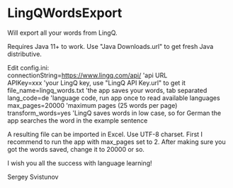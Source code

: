 # LingQWordsExport
Will export all your words from LingQ.

Requires Java 11+ to work. Use "Java Downloads.url" to get fresh Java distributive.

Edit config.ini: <br>
connectionString=https://www.lingq.com/api/ 'api URL <br>
APIKey=xxx  'your LingQ key, use "LingQ API Key.url" to get it  <br>
file_name=lingq_words.txt 'the app saves your words, tab separated  <br>
lang_code=de 'language code, run app once to read available languages  <br>
max_pages=20000 'maximum pages (25 words per page) <br>
transform_words=yes 'LingQ saves words in low case, so for German the app searches the word in the example sentence  <br>

A resulting file can be imported in Excel. Use UTF-8 charset. First I recommend to run the app with max_pages set to 2. After making sure you got the words saved, change it to 20000 or so.

I wish you all the success with language learning!

Sergey Svistunov
